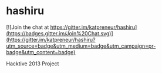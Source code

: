hashiru
=======

[![Join the chat at https://gitter.im/katpreneur/hashiru](https://badges.gitter.im/Join%20Chat.svg)](https://gitter.im/katpreneur/hashiru?utm_source=badge&utm_medium=badge&utm_campaign=pr-badge&utm_content=badge)

Hacktive 2013 Project
